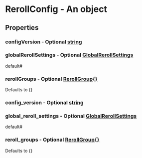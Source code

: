 

# RerollConfig - An object



## Properties



### configVersion - Optional [string](string)



### globalRerollSettings - Optional [GlobalRerollSettings](GlobalRerollSettings)



default#



### rerollGroups - Optional [RerollGroup{}](RerollGroup{})



Defaults to {}



### config_version - Optional [string](string)



### global_reroll_settings - Optional [GlobalRerollSettings](GlobalRerollSettings)



default#



### reroll_groups - Optional [RerollGroup{}](RerollGroup{})



Defaults to {}

